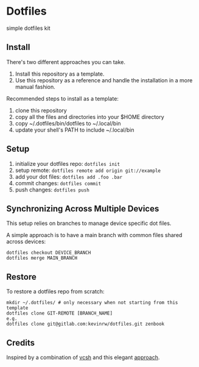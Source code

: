 # Dotfiles

simple dotfiles kit

## Install

There's two different approaches you can take.

1. Install this repository as a template.
2. Use this repository as a reference and handle the installation in
   a more manual fashion.

Recommended steps to install as a template:

1. clone this repository
2. copy all the files and directories into your $HOME directory
3. copy ~/.dotfiles/bin/dotfiles to ~/.local/bin
4. update your shell's PATH to include ~/.local/bin

## Setup

1. initialize your dotfiles repo: `dotfiles init`
2. setup remote: `dotfiles remote add origin git://example`
3. add your dot files: `dotfiles add .foo .bar`
4. commit changes: `dotfiles commit`
5. push changes: `dotfiles push`

## Synchronizing Across Multiple Devices

This setup relies on branches to manage device specific dot files.

A simple approach is to have a main branch with common files shared
across devices:

```
dotfiles checkout DEVICE_BRANCH
dotfiles merge MAIN_BRANCH
```

## Restore

To restore a dotfiles repo from scratch:

```
mkdir ~/.dotfiles/ # only necessary when not starting from this template
dotfiles clone GIT-REMOTE [BRANCH_NAME]
e.g.
dotfiles clone git@gitlab.com:kevinrw/dotfiles.git zenbook
```

## Credits

Inspired by a combination of [vcsh](https://github.com/RichiH/vcsh) and this elegant
[approach](https://www.atlassian.com/git/tutorials/dotfiles).
